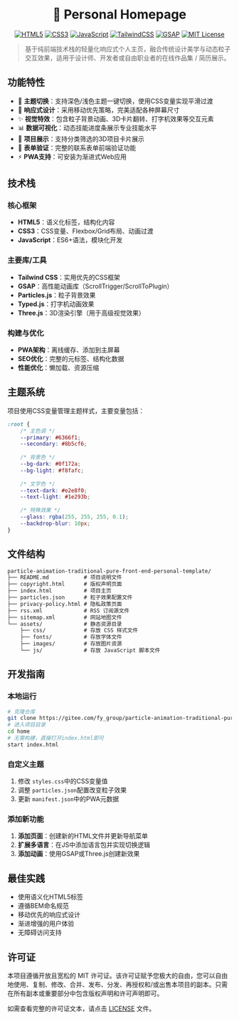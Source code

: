 <div align="center">
    <h1>🚀 Personal Homepage</h1>
    <a href="https://developer.mozilla.org/en-US/docs/Web/HTML"><img src="https://img.shields.io/badge/-HTML5-E34F26?style=flat-square&logo=html5&logoColor=white" alt="HTML5"></a>
    <a href="https://developer.mozilla.org/en-US/docs/Web/CSS"><img src="https://img.shields.io/badge/-CSS3-1572B6?style=flat-square&logo=css3&logoColor=white" alt="CSS3"></a>
    <a href="https://developer.mozilla.org/en-US/docs/Web/JavaScript"><img src="https://img.shields.io/badge/-JavaScript-F7DF1E?style=flat-square&logo=javascript&logoColor=black" alt="JavaScript"></a>
    <a href="https://tailwindcss.com/"><img src="https://img.shields.io/badge/-TailwindCSS-06B6D4?style=flat-square&logo=tailwind-css&logoColor=white" alt="TailwindCSS"></a>
    <a href="https://greensock.com/gsap/"><img src="https://img.shields.io/badge/-GSAP-88CE02?style=flat-square&logo=greensock&logoColor=white" alt="GSAP"></a>
    <!-- 添加 MIT 许可证图标 -->
    <a href="https://opensource.org/licenses/MIT"><img src="https://img.shields.io/badge/License-MIT-yellow.svg" alt="MIT License"></a>
</div>

> 基于纯前端技术栈的轻量化响应式个人主页，融合传统设计美学与动态粒子交互效果，适用于设计师、开发者或自由职业者的在线作品集 / 简历展示。

## 功能特性

- 🎨 **主题切换**：支持深色/浅色主题一键切换，使用CSS变量实现平滑过渡
- 📱 **响应式设计**：采用移动优先策略，完美适配各种屏幕尺寸
- ✨ **视觉特效**：包含粒子背景动画、3D卡片翻转、打字机效果等交互元素
- 📊 **数据可视化**：动态技能进度条展示专业技能水平
- 🎯 **项目展示**：支持分类筛选的3D项目卡片展示
- 📝 **表单验证**：完整的联系表单前端验证功能
- ⚡ **PWA支持**：可安装为渐进式Web应用

## 技术栈

### 核心框架

- **HTML5**：语义化标签，结构化内容
- **CSS3**：CSS变量、Flexbox/Grid布局、动画过渡
- **JavaScript**：ES6+语法，模块化开发

### 主要库/工具

- **Tailwind CSS**：实用优先的CSS框架
- **GSAP**：高性能动画库（ScrollTrigger/ScrollToPlugin）
- **Particles.js**：粒子背景效果
- **Typed.js**：打字机动画效果
- **Three.js**：3D渲染引擎（用于高级视觉效果）

### 构建与优化

- **PWA架构**：离线缓存、添加到主屏幕
- **SEO优化**：完整的元标签、结构化数据
- **性能优化**：懒加载、资源压缩

## 主题系统

项目使用CSS变量管理主题样式，主要变量包括：

```css
:root {
    /* 主色调 */
    --primary: #6366f1;
    --secondary: #8b5cf6;
  
    /* 背景色 */
    --bg-dark: #0f172a;
    --bg-light: #f8fafc;
  
    /* 文字色 */
    --text-dark: #e2e8f0;
    --text-light: #1e293b;
  
    /* 特殊效果 */
    --glass: rgba(255, 255, 255, 0.1);
    --backdrop-blur: 10px;
}
```

## 文件结构

```markdown
particle-animation-traditional-pure-front-end-personal-template/
├── README.md           # 项目说明文件
├── copyright.html      # 版权声明页面
├── index.html          # 项目主页
├── particles.json      # 粒子效果配置文件
├── privacy-policy.html # 隐私政策页面
├── rss.xml             # RSS 订阅源文件
├── sitemap.xml         # 网站地图文件
└── assets/             # 静态资源目录
    ├── css/            # 存放 CSS 样式文件
    ├── fonts/          # 存放字体文件
    ├── images/         # 存放图片资源
    └── js/             # 存放 JavaScript 脚本文件
```

## 开发指南

### 本地运行

```bash
# 克隆仓库
git clone https://gitee.com/fy_group/particle-animation-traditional-pure-front-end-personal-template.git
# 进入项目目录
cd home
# 无需构建，直接打开index.html即可
start index.html
```

### 自定义主题

1. 修改 `styles.css`中的CSS变量值
2. 调整 `particles.json`配置改变粒子效果
3. 更新 `manifest.json`中的PWA元数据

### 添加新功能

1. **添加页面**：创建新的HTML文件并更新导航菜单
2. **扩展多语言**：在JS中添加语言包并实现切换逻辑
3. **添加动画**：使用GSAP或Three.js创建新效果

## 最佳实践

- 使用语义化HTML5标签
- 遵循BEM命名规范
- 移动优先的响应式设计
- 渐进增强的用户体验
- 无障碍访问支持

## 许可证

本项目遵循开放且宽松的 MIT 许可证。该许可证赋予您极大的自由，您可以自由地使用、复制、修改、合并、发布、分发、再授权和/或出售本项目的副本。只需在所有副本或重要部分中包含版权声明和许可声明即可。

如需查看完整的许可证文本，请点击 [LICENSE](LICENSE) 文件。
